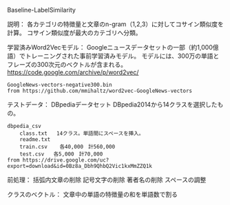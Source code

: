 Baseline-LabelSimilarity

説明：
    各カテゴリの特徴量と文章のn-gram（1,2,3）に対してコサイン類似度を計算。
    コサイン類似度が最大のカテゴリへ分類。    

学習済みWord2Vecモデル：
    Googleニュースデータセットの一部（約1,000億語）でトレーニングされた事前学習済みモデル。
    モデルには、300万の単語とフレーズの300次元のベクトルが含まれる。
    https://code.google.com/archive/p/word2vec/

    GoogleNews-vectors-negative300.bin
    from https://github.com/mmihaltz/word2vec-GoogleNews-vectors

テストデータ：
    DBpediaデータセット
    DBpedia2014から14クラスを選択したもの。

    dbpedia_csv
        class.txt   14クラス。単語間にスペースを挿入。
        readme.txt
        train.csv    各40,000　計560,000
        test.csv   各5,000　計70,000
    from https://drive.google.com/uc?export=download&id=0Bz8a_Dbh9QhbQ2Vic1kxMmZZQ1k
    
前処理：
    括弧内文章の削除
    記号文字の削除
    著者名の削除
    スペースの調整

クラスのベクトル：
    文章中の単語の特徴量の和を単語数で割る